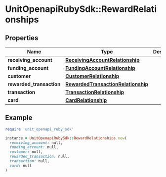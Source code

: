 # UnitOpenapiRubySdk::RewardRelationships

## Properties

| Name | Type | Description | Notes |
| ---- | ---- | ----------- | ----- |
| **receiving_account** | [**ReceivingAccountRelationship**](ReceivingAccountRelationship.md) |  |  |
| **funding_account** | [**FundingAccountRelationship**](FundingAccountRelationship.md) |  |  |
| **customer** | [**CustomerRelationship**](CustomerRelationship.md) |  |  |
| **rewarded_transaction** | [**RewardedTransactionRelationship**](RewardedTransactionRelationship.md) |  | [optional] |
| **transaction** | [**TransactionRelationship**](TransactionRelationship.md) |  | [optional] |
| **card** | [**CardRelationship**](CardRelationship.md) |  | [optional] |

## Example

```ruby
require 'unit_openapi_ruby_sdk'

instance = UnitOpenapiRubySdk::RewardRelationships.new(
  receiving_account: null,
  funding_account: null,
  customer: null,
  rewarded_transaction: null,
  transaction: null,
  card: null
)
```

